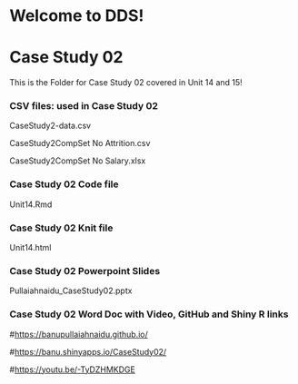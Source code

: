 # Welcome to DDS!
# Case Study 02
This is the Folder for Case Study 02 covered in Unit 14 and 15!

### CSV files: used in Case Study 02
CaseStudy2-data.csv  

CaseStudy2CompSet No Attrition.csv

CaseStudy2CompSet No Salary.xlsx

### Case Study 02 Code file
Unit14.Rmd

### Case Study 02 Knit file
Unit14.html

### Case Study 02 Powerpoint Slides 
Pullaiahnaidu_CaseStudy02.pptx

### Case Study 02 Word Doc with Video, GitHub and Shiny R links

#https://banupullaiahnaidu.github.io/

#https://banu.shinyapps.io/CaseStudy02/

#https://youtu.be/-TyDZHMKDGE
